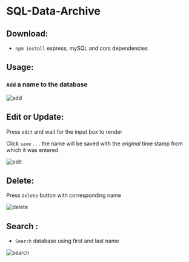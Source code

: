 # SQL-Data-Archive

## Download:

- `npm install` express, mySQL and cors dependencies

## Usage:

### `Add` a name to the database

![add](https://user-images.githubusercontent.com/38336934/81880099-c1839a00-9549-11ea-9bd4-422cea280ce4.gif)

## Edit or Update:

Press `edit` and wait for the input box to render

Click `save` . . . the name will be saved with the _original_ time stamp from which it was entered

![edit](https://user-images.githubusercontent.com/38336934/81880094-bdf01300-9549-11ea-9139-b099fea33867.gif)

## Delete:

Press `delete` button with corresponding name

![delete](https://user-images.githubusercontent.com/38336934/81880104-c3e5f400-9549-11ea-9447-a11814931913.gif)

## Search :

- `Search` database using first and last name

![search](https://user-images.githubusercontent.com/38336934/81880494-e593ab00-954a-11ea-9440-24ec4ef53239.gif)
